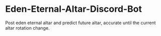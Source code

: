 # Eden-Eternal-Altar-Discord-Bot
Post eden eternal altar and predict future altar, accurate until the current altar rotation change.

